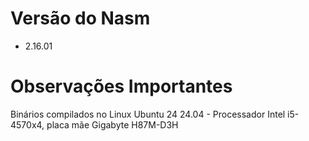 # Versão do Nasm

- 2.16.01

# Observações Importantes

Binários compilados no Linux Ubuntu 24 24.04 - Processador Intel i5-4570x4, placa mãe Gigabyte H87M-D3H

